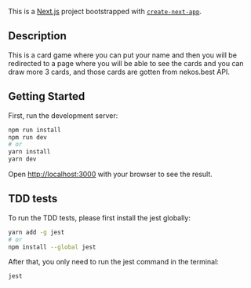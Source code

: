 This is a [Next.js](https://nextjs.org/) project bootstrapped with [`create-next-app`](https://github.com/vercel/next.js/tree/canary/packages/create-next-app).

## Description

This is a card game where you can put your name and then you will be redirected to a page where you will be able to see the cards and you can draw more 3 cards, and those cards are gotten from nekos.best API.

## Getting Started

First, run the development server:

```bash
npm run install
npm run dev
# or
yarn install
yarn dev
```

Open [http://localhost:3000](http://localhost:3000) with your browser to see the result.

## TDD tests

To run the TDD tests, please first install the jest globally:

```bash
yarn add -g jest
# or
npm install --global jest
```

After that, you only need to run the jest command in the terminal:

```bash
jest
```
